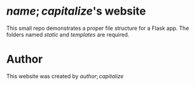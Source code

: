 # $name;capitalize$'s website

This small repo demonstrates a proper file structure for a Flask app. The folders named *static* and *templates* are required.


# Author
This website was created by $author;capitalize$